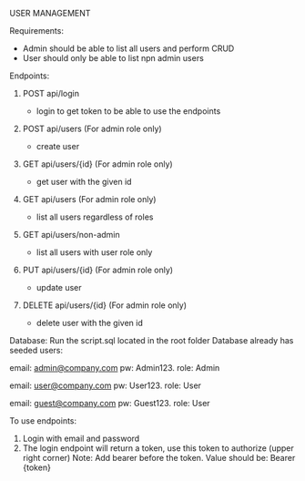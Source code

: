 USER MANAGEMENT

Requirements:
- Admin should be able to list all users and perform CRUD
- User should only be able to list npn admin users


Endpoints:
1. POST api/login
    - login to get token to be able to use the endpoints

2. POST api/users (For admin role only)
    - create user

3. GET api/users/{id} (For admin role only)
    - get user with the given id

4. GET api/users (For admin role only)
    - list all users regardless of roles

5. GET api/users/non-admin
    - list all users with user role only

4. PUT api/users/{id} (For admin role only)
    - update user

5. DELETE api/users/{id} (For admin role only)
    - delete user with the given id

Database:
Run the script.sql located in the root folder
Database already has seeded users:

email: admin@company.com pw: Admin123. role: Admin

email: user@company.com pw: User123. role: User

email: guest@company.com pw: Guest123. role: User

To use endpoints:
1. Login with email and password
2. The login endpoint will return a token, use this token to authorize (upper right corner)
   Note: Add bearer before the token. Value should be: Bearer {token}




